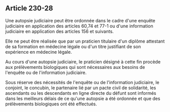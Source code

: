 Article 230-28
----
Une autopsie judiciaire peut être ordonnée dans le cadre d'une enquête
judiciaire en application des articles 60,74 et 77-1 ou d'une information
judiciaire en application des articles 156 et suivants.

Elle ne peut être réalisée que par un praticien titulaire d'un diplôme attestant
de sa formation en médecine légale ou d'un titre justifiant de son expérience en
médecine légale.

Au cours d'une autopsie judiciaire, le praticien désigné à cette fin procède aux
prélèvements biologiques qui sont nécessaires aux besoins de l'enquête ou de
l'information judiciaire.

Sous réserve des nécessités de l'enquête ou de l'information judiciaire, le
conjoint, le concubin, le partenaire lié par un pacte civil de solidarité, les
ascendants ou les descendants en ligne directe du défunt sont informés dans les
meilleurs délais de ce qu'une autopsie a été ordonnée et que des prélèvements
biologiques ont été effectués.
